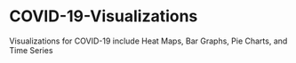 # COVID-19-Visualizations
Visualizations for COVID-19 include Heat Maps, Bar Graphs, Pie Charts, and Time Series
